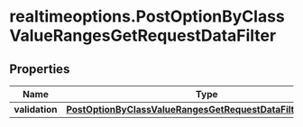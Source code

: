 # realtimeoptions.PostOptionByClassValueRangesGetRequestDataFilter

## Properties

Name | Type | Description | Notes
------------ | ------------- | ------------- | -------------
**validation** | [**PostOptionByClassValueRangesGetRequestDataFilterValidation**](PostOptionByClassValueRangesGetRequestDataFilterValidation.md) |  | [optional] 


